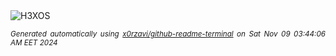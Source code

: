 <div align="justify">
<picture>
    <source media="(prefers-color-scheme: dark)" srcset="https://i.ibb.co/9TPbhNM/output-gif.gif">
    <source media="(prefers-color-scheme: light)" srcset="https://i.ibb.co/9TPbhNM/output-gif.gif">
    <img alt="H3XOS" src="https://i.ibb.co/9TPbhNM/output-gif.gif">
</picture>

<sub><i>Generated automatically using [x0rzavi/github-readme-terminal](https://github.com/x0rzavi/github-readme-terminal) on Sat Nov 09 03:44:06 AM EET 2024</i></sub>
</div>